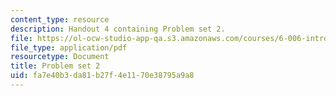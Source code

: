 ```yaml
---
content_type: resource
description: Handout 4 containing Problem set 2.
file: https://ol-ocw-studio-app-qa.s3.amazonaws.com/courses/6-006-introduction-to-algorithms-spring-2008/fa7e40b3da81b27f4e1170e38795a9a8_ps2.pdf
file_type: application/pdf
resourcetype: Document
title: Problem set 2
uid: fa7e40b3-da81-b27f-4e11-70e38795a9a8
---
```

